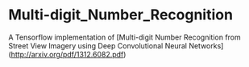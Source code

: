 # Multi-digit_Number_Recognition
A Tensorflow implementation of [Multi-digit Number Recognition from Street View Imagery using Deep Convolutional Neural Networks] (http://arxiv.org/pdf/1312.6082.pdf) 
